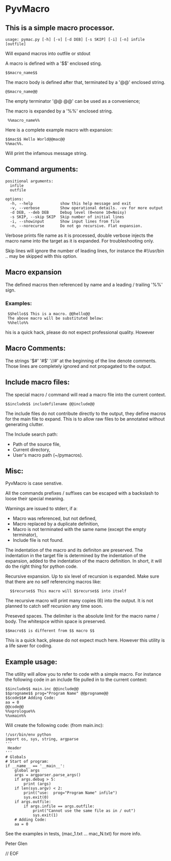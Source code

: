 # PyvMacro

## This is a simple macro processor.

    usage: pymac.py [-h] [-v] [-d DEB] [-s SKIP] [-i] [-n] infile [outfile]

Will expand macros into outfile or stdout

A macro is defined with a '\$\$' enclosed sting.

    $$macro_name$$

The macro body is defined after that, terminated by a '@@' enclosed string.

    @$macro_name@@

 The empty terminator '@@ @@' can be used as a convenience;

The macro is expanded by a '%%' enclosed string.

     %%macro_name%%

Here is a complete example macro with expansion:

    $$mac$$ Hello World@@mac@@
    %%mac%%.

Will print the infamous message string.

## Command arguments:

    positional arguments:
      infile
      outfile

    options:
      -h, --help            show this help message and exit
      -v, --verbose         Show operational details. -vv for more output
      -d DEB, --deb DEB     Debug level (0=none 10=Noisy)
      -s SKIP, --skip SKIP  Skip number of initial lines
      -i, --showinput       Show input lines from file
      -n, --norecurse       Do not go recursive. Flat expansion.

Verbose prints file name as it is processed, double verbose injects the macro name
into the target as it is expanded. For troubleshooting only.

Skip lines will ignore the number of leading lines, for instance the #!/usr/bin ..
may be skipped with this option.

## Macro expansion

The defined macros then referenced by name and a leading / trailing '%%' sign.

### Examples:

     $$hello$$ This is a macro. @@hello@@
     The above macro will be substituted below:
     %%hello%%

 his is a quick hack, please do not expect professional quality. However

## Macro Comments:

The strings '$#' '#$' '//#' at the beginning of the line denote comments.
Those lines are completely ignored and not propagated to the output.

## Include macro files:

The special macro / command will read a macro file into the current context.

    $$include$$ includefilename @@include@@

The include files do not contribute directly to the output, they define macros
for the main file to expand. This is to allow raw files to be annotated without
generating clutter.

The Include search path:

 * Path of the source file,
 * Current directory,
 * User's macro path (~/pymacros).

## Misc:

PyvMacro is case senstive.

All the commands prefixes / suffixes can be escaped with a backslash to
loose their special meaning.

Warnings are issued to stderr, if a:

 * Macro was referenced, but not defined,
 * Macro replaced by a duplicate definition,
 * Macro is not terminated with the same name (except the empty terminator),
 * Include file is not found.

The indentation of the macro and its definiton are preserved. The indentation
in the target file is determined by the indentation of the expansion, added to the
indentation of the macro definition. In short, it will do the right thing for
python code.

Recursive expansion. Up to six level of recursion is expanded. Make sure that there
are no self referencing macros like:

      $$recurse$$ This macro will $$recurse$$ into itself

The recursive macro will print many copies (6) into the output. It is not planned to
catch self recursion any time soon.

Preseved spaces. The delimiter is the absolute limit for the macro name / body. The
whitespce within space is preserved.

    $$macro$$ is different from $$ macro $$

 This is a quick hack, please do not expect much here. However this utility is a
life saver for coding.

## Example usage:

  The utility will allow you to refer to code with a simple macro. For instance the
following code in an include file pulled in to the current context:

    $$include$$ main.inc @@include@@
    $$progname$$ prog="Program Name" @@progname@@
    $$code$$# Adding Code:
    aa = 0
    @@code@@
    %%xprologue%%
    %%xmain%%

Will create the following code: (from main.inc):

    !/usr/bin/env python
    import os, sys, string, argparse
    '''
     Header
    '''
    # Globals
    # Start of program:
    if __name__ == '__main__':
        global args
        args = argparser.parse_args()
        if args.debug > 5:
            print (args)
        if len(sys.argv) < 2:
            print("use:  prog="Program Name" infile")
            sys.exit(0)
        if args.outfile:
            if args.infile == args.outfile:
                print("Cannot use the same file as in / out")
                sys.exit(1)
        # Adding Code:
        aa = 0

 See the examples in tests, (mac_1.txt ... mac_N.txt) for more info.

 Peter Glen

// EOF
